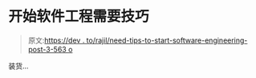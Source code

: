 # 开始软件工程需要技巧

> 原文:[https://dev . to/rajil/need-tips-to-start-software-engineering-post-3-563 o](https://dev.to/rajil/need-tips-to-start-software-engineering-post-3-563o)

装货...